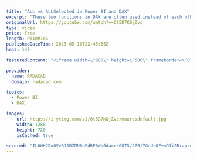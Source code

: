 ```yaml
---
title: "ALL vs ALLSelected in Power BI and DAX"
excerpt: "These two functions in DAX are often used instead of each other; ALL and ALLSELECTED. Their behavior can be similar in some contexts, but it can also be different in other contexts. In this article and video, I'll explain the difference between these two functions and when to use each in DAX for Power"
originalUrl: https://youtube.com/watch?v=6t5D7K8jZvc
type: video
price: Free
length: PT10M18S
publishedDateTime: 2023-05-18T22:45:55Z
heat: 149

featuredContent: "<iframe width=\"800\" height=\"500\" frameborder=\"0\" src=\"https://www.youtube.com/embed/6t5D7K8jZvc\" allow=\"accelerometer; autoplay; encrypted-media; gyroscope; picture-in-picture\" allowfullscreen></iframe>"

provider:
  name: RADACAD
  domain: radacad.com

topics:
  - Power BI
  - DAX

images:
  - url: https://i.ytimg.com/vi/6t5D7K8jZvc/maxresdefault.jpg
    width: 1280
    height: 720
    isCached: true

secured: "IL6WK2DoOVvBJABZMN0pFdRP6Wb6dacrkGOT5/2ZB/7GeUeOF+mD1i2RrzproJe7QXcCKzb2jeUbRA5aET7E/B6T8+O+Hw93hZgfxFhizLtKPUCCaXeCCwcXStvQdQMcVqQwiiO1yCgj1ToNXFofZcNipkujqO7yOQ7iYjUUh5ySYIKBq1zHriUSZI9jLIjmahFTpqiIcewAjWfc/ciaFcj94L/xMK/EAgecA4lGPcjTFWptHG1Ng5j0pwkHO7U4Cl4N6JaL4RoKXf8X0b1vLYpkfQql7DBpJ6CAfSbYegRQI/99Qx/rpBzHE2dF/bqAuE5GWnIeTw6/q24C2s54Kqv5cVMlau2XI/03HastgPw/rdjhgTbg1R0s3thvqK/vddHmGxsmlQDiadlIRsVMzEUlESumlDNt6UB872/44JE=;wl01QJmS4RKV+Yr2ivLbwQ=="
---
```


